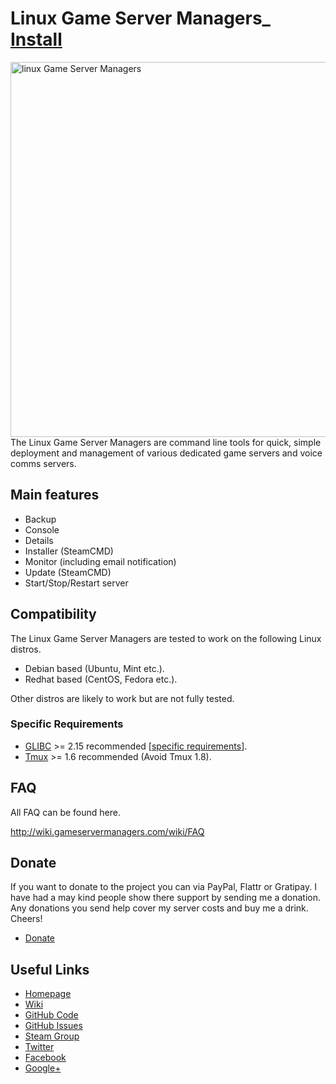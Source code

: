 <h1>Linux Game Server Managers_ <a href="http://wiki.gameservermanagers.com/wiki/Getting_Started">Install</a></h1>
<a href="http://gameservermanagers.com"><img src="http://wiki.gameservermanagers.com/w//images/9/9d/Lgsm_full-2.png" alt="linux Game Server Managers" width="600" /></a>
The Linux Game Server Managers are command line tools for quick, simple deployment and management of various dedicated game servers and voice comms servers.
<h2>Main features</h2>
<ul>
	<li>Backup</li>
	<li>Console</li>
	<li>Details</li>
	<li>Installer (SteamCMD)</li>
	<li>Monitor (including email notification)</li>
	<li>Update (SteamCMD)</li>
	<li>Start/Stop/Restart server</li>
</ul>
<h2>Compatibility</h2>
The Linux Game Server Managers are tested to work on the following Linux distros.
<ul>
	<li>Debian based (Ubuntu, Mint etc.).</li>
	<li>Redhat based (CentOS, Fedora etc.).</li>
</ul>
Other distros are likely to work but are not fully tested.
<h3>Specific Requirements</h3>
<ul>
	<li><a href="http://wiki.gameservermanagers.com/wiki/Glibc">GLIBC</a> >= 2.15 recommended [<a href="http://wiki.gameservermanagers.com/wiki/Glibc#Server_Requirements">specific requirements</a>].</li>
	<li><a href="http://wiki.gameservermanagers.com/wiki/Tmux">Tmux</a> >= 1.6 recommended (Avoid Tmux 1.8).</li>
</ul>
<h2>FAQ</h2>
All FAQ can be found here.

<a href="http://wiki.gameservermanagers.com/wiki/FAQ">http://wiki.gameservermanagers.com/wiki/FAQ</a>
<h2>Donate</h2>
If you want to donate to the project you can via PayPal, Flattr or Gratipay. I have had a may kind people show there support by sending me a donation. Any donations you send help cover my server costs and buy me a drink. Cheers!
<ul>
<li><a href="http://gameservermanagers.com/#donate">Donate</a></li>
</ul>
<h2>Useful Links</h2>
<ul>
	<li><a href="http://gameservermanagers.com">Homepage</li>
	<li><a href="http://gameservermanagers.com">Wiki</li>
	<li><a href="https://github.com/dgibbs64/linuxgsm">GitHub Code</li>
	<li><a href="https://github.com/dgibbs64/linuxgsm/issues">GitHub Issues</li>
	<li><a href="http://wiki.gameservermanagers.com/wiki/Getting_Started">Steam Group</li>
	<li><a href="http://wiki.gameservermanagers.com/wiki/Getting_Started">Twitter</li>
	<li><a href="http://wiki.gameservermanagers.com/wiki/Getting_Started">Facebook</li>
	<li><a href="http://wiki.gameservermanagers.com/wiki/Getting_Started">Google+</li>
</ul>
